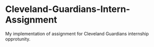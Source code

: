 # Cleveland-Guardians-Intern-Assignment
My implementation of assignment for Cleveland Guardians internship opprotunity.

